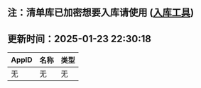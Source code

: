 ## 注：清单库已加密想要入库请使用 ([入库工具](https://github.com/BlankTMing/ManifestAutoUpdate/releases))

## 更新时间：2025-01-23 22:30:18
| AppID | 名称 | 类型  |
| :-------------------- | :----------------------------- | :----------- |
| 无 | 无 | 无 |
